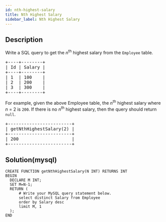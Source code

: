 ```yaml
---
id: nth-highest-salary
title: Nth Highest Salary
sidebar_label: Nth Highest Salary
---
```

## Description
<div class="description">
<p>Write a SQL query to get the <em>n</em><sup>th</sup> highest salary from the <code>Employee</code> table.</p>

<pre>
+----+--------+
| Id | Salary |
+----+--------+
| 1  | 100    |
| 2  | 200    |
| 3  | 300    |
+----+--------+
</pre>

<p>For example, given the above Employee table, the <em>n</em><sup>th</sup> highest salary where <em>n</em> = 2 is <code>200</code>. If there is no <em>n</em><sup>th</sup> highest salary, then the query should return <code>null</code>.</p>

<pre>
+------------------------+
| getNthHighestSalary(2) |
+------------------------+
| 200                    |
+------------------------+
</pre>

</div>

## Solution(mysql)
```mysql
CREATE FUNCTION getNthHighestSalary(N INT) RETURNS INT
BEGIN
  DECLARE M INT;
  SET M=N-1;
  RETURN (
      # Write your MySQL query statement below.
      select distinct Salary from Employee
      order by Salary desc
      limit M, 1
  );
END
```